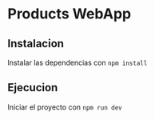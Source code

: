 # Products WebApp


## Instalacion

Instalar las dependencias con `npm install`

## Ejecucion

Iniciar el proyecto con `npm run dev`